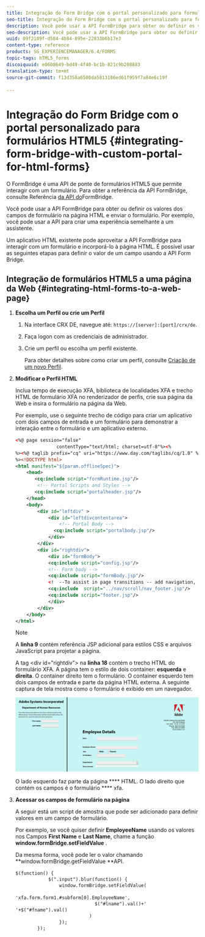 ```yaml
---
title: Integração do Form Bridge com o portal personalizado para formulários HTML5
seo-title: Integração do Form Bridge com o portal personalizado para formulários HTML5
description: Você pode usar a API FormBridge para obter ou definir os valores dos campos de formulário na página HTML e enviar o formulário.
seo-description: Você pode usar a API FormBridge para obter ou definir os valores dos campos de formulário na página HTML e enviar o formulário.
uuid: 09f2189f-d584-4b84-895e-22833b6b17e3
content-type: reference
products: SG_EXPERIENCEMANAGER/6.4/FORMS
topic-tags: hTML5_forms
discoiquuid: e0608649-bd49-4f40-bc1b-821c9b208883
translation-type: tm+mt
source-git-commit: f13d358a6508da5813186ed61f959f7a84e6c19f

---
```



# Integração do Form Bridge com o portal personalizado para formulários HTML5 {#integrating-form-bridge-with-custom-portal-for-html-forms}

O FormBridge é uma API de ponte de formulários HTML5 que permite interagir com um formulário. Para obter a referência da API FormBridge, consulte Referência [da API do](/help/forms/using/form-bridge-apis.md)FormBridge.

Você pode usar a API FormBridge para obter ou definir os valores dos campos de formulário na página HTML e enviar o formulário. Por exemplo, você pode usar a API para criar uma experiência semelhante a um assistente.

Um aplicativo HTML existente pode aproveitar a API FormBridge para interagir com um formulário e incorporá-lo à página HTML. É possível usar as seguintes etapas para definir o valor de um campo usando a API Form Bridge.

## Integração de formulários HTML5 a uma página da Web {#integrating-html-forms-to-a-web-page}

1. **Escolha um Perfil ou crie um Perfil**

   1. Na interface CRX DE, navegue até: `https://[server]:[port]/crx/de`.
   1. Faça logon com as credenciais de administrador.
   1. Crie um perfil ou escolha um perfil existente.

      Para obter detalhes sobre como criar um perfil, consulte [Criação de um novo Perfil](/help/forms/using/custom-profile.md).

1. **Modificar o Perfil HTML**

   Inclua tempo de execução XFA, biblioteca de localidades XFA e trecho HTML de formulário XFA no renderizador de perfis, crie sua página da Web e insira o formulário na página da Web.

   Por exemplo, use o seguinte trecho de código para criar um aplicativo com dois campos de entrada e um formulário para demonstrar a interação entre o formulário e um aplicativo externo.

   ```xml
   <%@ page session="false"
                  contentType="text/html; charset=utf-8"%><%
   %><%@ taglib prefix="cq" uri="https://www.day.com/taglibs/cq/1.0" %><%
   %><!DOCTYPE html>
   <html manifest="${param.offlineSpec}">
       <head>
          <cq:include script="formRuntime.jsp"/>
           <!-- Portal Scripts and Styles -->
          <cq:include script="portalheader.jsp"/> 
       </head>
       <body>
           <div id="leftdiv" >
               <div id="leftdivcontentarea">   
                   <!-- Portal Body -->
                 <cq:include script="portalbody.jsp"/>  
               </div>
           </div>
           <div id="rightdiv">
               <div id="formBody">
               <cq:include script="config.jsp"/>
               <!-- Form body -->
               <cq:include script="formBody.jsp"/>
               <!  --To assist in page transitions -- add navigation, based on scrolling -->
               <cq:include  script="../nav/scroll/nav_footer.jsp"/>
               <cq:include script="footer.jsp"/>
               </div>    
           </div>
       </body>
   </html>
   ```

   >[!NOTE]
   >
   >A **linha 9** contém referência JSP adicional para estilos CSS e arquivos JavaScript para projetar a página.
   >
   >A tag &lt;div id=&quot;rightdiv&quot;> na **linha 18** contém o trecho HTML do formulário XFA.
   A página tem o estilo de dois container: **esquerda** e **direita**. O container direito tem o formulário. O container esquerdo tem dois campos de entrada e parte da página HTML externa.
   A seguinte captura de tela mostra como o formulário é exibido em um navegador.

   ![portal](assets/portal.jpg)

   O lado esquerdo faz parte da página **** HTML. O lado direito que contém os campos é o formulário **** xfa.

1. **Acessar os campos de formulário na página**

   A seguir está um script de amostra que pode ser adicionado para definir valores em um campo de formulário.

   Por exemplo, se você quiser definir **EmployeeName** usando os valores nos Campos **First Name** e **Last Name**, chame a função **window.formBridge.setFieldValue** .

   Da mesma forma, você pode ler o valor chamando **window.formBridge.getFieldValue **API.

   ```
   $(function() {
               $(".input").blur(function() {
                   window.formBridge.setFieldValue(
                               'xfa.form.form1.#subform[0].EmployeeName',
                                $("#lname").val()+' '+$("#fname").val()
                              )
                   });
           });
   ```

